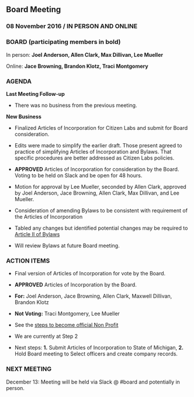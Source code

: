 ## Board Meeting
### 08 November 2016 / IN PERSON AND ONLINE

### BOARD (participating members in bold)
In person: **Joel Anderson, Allen Clark, Max Dillivan, Lee Mueller**

Online: **Jace Browning, Brandon Klotz, Traci Montgomery**

### AGENDA

**Last Meeting Follow-up**

- There was no business from the previous meeting.

**New Business**

- Finalized Articles of Incorporation for Citizen Labs and submit for Board consideration.
 - Edits were made to simplify the earlier draft. Those present agreed to practice of simplifying Articles of Incorporation and Bylaws. That specific procedures are better addressed as Citizen Labs policies.
 - **APPROVED** Articles of Incorporation for consideration by the Board. Voting to be held on Slack and be open for 48 hours.
  - Motion for approval by Lee Mueller, seconded by Allen Clark, approved by Joel Anderson, Jace Browning, Allen Clark, Max Dillivan, and Lee Mueller.

- Consideration of amending Bylaws to be consistent with requirement of the Articles of Incorporation
 - Tabled any changes but identified potential changes may be required to [Article II of Bylaws](https://github.com/citizenlabsgr/community/blob/master/governance/cl_bylaws.md)
 - Will review Bylaws at future Board meeting.

### ACTION ITEMS

- Final version of Articles of Incorporation for vote by the Board.
 - **APPROVED** Articles of Incorporation by the Board.
 - **For:** Joel Anderson, Jace Browning, Allen Clark, Maxwell Dillivan, Brandon Klotz
 - **Not Voting:** Traci Montgomery, Lee Mueller

- See the [steps to become official Non Profit](https://github.com/citizenlabsgr/community/wiki/How-to-Start-a-Non-Profit-in-Michigan)
 - We are currently at Step 2
 - Next steps: **1.** Submit Articles of Incorporation to State of Michigan, **2.** Hold Board meeting to Select officers and create company records.

### NEXT MEETING

December 13: Meeting will be held via Slack @ #board and potentially in person.
